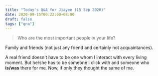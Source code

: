 ```yaml
---
title: "Today's Q&A for Jiayee (15 Sep 2020)"
date: 2020-09-15T00:22:00+08:00
draft: false
tags: ["qna"]
---
```

> Who are the most important people in your life?

Family and friends (not just any friend and certainly not acquaintances).

A real friend doesn't have to be one whom I interact with every living moment. But he/she has to be someone I click with and someone who **is/was** there for me. Now, if only they thought the same of me.
